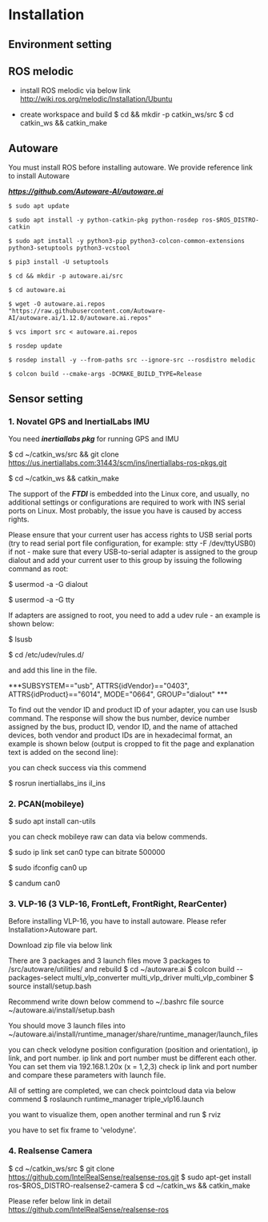 # Installation

## Environment setting

## ROS melodic
- install ROS melodic via below link
http://wiki.ros.org/melodic/Installation/Ubuntu

- create workspace and build
$ cd && mkdir -p catkin_ws/src
$ cd catkin_ws && catkin_make

## Autoware
You must install ROS before installing autoware. We provide reference link to install Autoware

***https://github.com/Autoware-AI/autoware.ai***

```console
$ sudo apt update

$ sudo apt install -y python-catkin-pkg python-rosdep ros-$ROS_DISTRO-catkin

$ sudo apt install -y python3-pip python3-colcon-common-extensions python3-setuptools python3-vcstool

$ pip3 install -U setuptools

$ cd && mkdir -p autoware.ai/src

$ cd autoware.ai

$ wget -O autoware.ai.repos "https://raw.githubusercontent.com/Autoware-AI/autoware.ai/1.12.0/autoware.ai.repos"

$ vcs import src < autoware.ai.repos

$ rosdep update

$ rosdep install -y --from-paths src --ignore-src --rosdistro melodic

$ colcon build --cmake-args -DCMAKE_BUILD_TYPE=Release
```

## Sensor setting

### 1. Novatel GPS and InertialLabs IMU

You need ***inertiallabs pkg*** for running GPS and IMU

$ cd ~/catkin_ws/src && git clone https://us.inertiallabs.com:31443/scm/ins/inertiallabs-ros-pkgs.git

$ cd ~/catkin_ws && catkin_make

The support of the ***FTDI*** is embedded into the Linux core, and usually, no additional settings or configurations are required to work with INS serial ports on Linux. Most probably, the issue you have is caused by access rights.

Please ensure that your current user has access rights to USB serial ports (try to read serial port file configuration, for example: stty -F /dev/ttyUSB0) if not - make sure that every USB-to-serial adapter is assigned to the group dialout and add your current user to this group by issuing the following command as root:

$ usermod -a -G dialout <current-user>

$ usermod -a -G tty <current-user>

If adapters are assigned to root, you need to add a udev rule - an example is shown below: 

$ lsusb

$ cd /etc/udev/rules.d/

and add this line in the file.

***SUBSYSTEM=="usb", ATTRS{idVendor}=="0403", ATTRS{idProduct}=="6014", MODE="0664", GROUP="dialout" ***

To find out the vendor ID and product ID of your adapter, you can use lsusb command. The response will show the bus number, device number assigned by the bus, product ID, vendor ID, and the name of attached devices, both vendor and product IDs are in hexadecimal format, an example is shown below (output is cropped to fit the page and explanation text is added on the second line):

you can check success via this commend

$ rosrun inertiallabs_ins il_ins

### 2. PCAN(mobileye)

$ sudo apt install can-utils

you can check mobileye raw can data via below commends.

$ sudo ip link set can0 type can bitrate 500000

$ sudo ifconfig can0 up

$ candum can0

### 3. VLP-16 (3 VLP-16, FrontLeft, FrontRight, RearCenter)

Before installing VLP-16, you have to install autoware. Please refer Installation>Autoware part.

Download zip file via below link
<google drive link>

There are 3 packages and 3 launch files
move 3 packages to <autoware path>/src/autoware/utilities/
and rebuild
$ cd ~/autoware.ai
$ colcon build --packages-select multi_vlp_converter multi_vlp_driver multi_vlp_combiner
$ source install/setup.bash

Recommend write down below commend to ~/.bashrc file
source ~/autoware.ai/install/setup.bash

You should move 3 launch files into ~/autoware.ai/install/runtime_manager/share/runtime_manager/launch_files

you can check velodyne position configuration (position and orientation), ip link, and port number.
ip link and port number must be different each other. You can set them via 192.168.1.20x (x = 1,2,3)
check ip link and port number and compare these parameters with launch file.

All of setting are completed, we can check pointcloud data via below commend
$ roslaunch runtime_manager triple_vlp16.launch

you want to visualize them, open another terminal and run
$ rviz

you have to set fix frame to 'velodyne'.


### 4. Realsense Camera

$ cd ~/catkin_ws/src
$ git clone https://github.com/IntelRealSense/realsense-ros.git
$ sudo apt-get install ros-$ROS_DISTRO-realsense2-camera
$ cd ~/catkin_ws && catkin_make

Please refer below link in detail
https://github.com/IntelRealSense/realsense-ros


